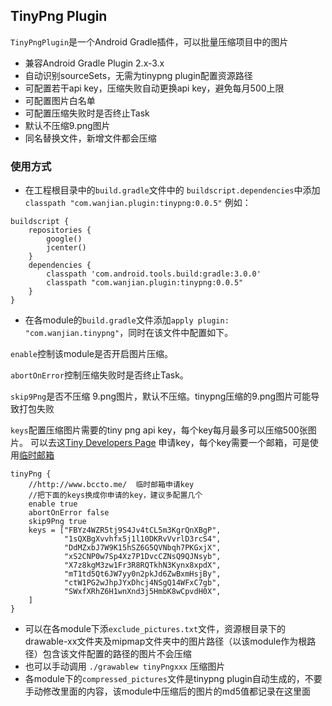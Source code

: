 ## TinyPng Plugin
`TinyPngPlugin`是一个Android Gradle插件，可以批量压缩项目中的图片

* 兼容Android Gradle Plugin 2.x-3.x
* 自动识别sourceSets，无需为tinypng plugin配置资源路径
* 可配置若干api key，压缩失败自动更换api key，避免每月500上限
* 可配置图片白名单
* 可配置压缩失败时是否终止Task
* 默认不压缩9.png图片
* 同名替换文件，新增文件都会压缩


### 使用方式
* 在工程根目录中的`build.gradle`文件中的 `buildscript.dependencies`中添加`classpath "com.wanjian.plugin:tinypng:0.0.5"` 例如：

```
buildscript {
    repositories {
        google()
        jcenter()
    }
    dependencies {
        classpath 'com.android.tools.build:gradle:3.0.0'
        classpath "com.wanjian.plugin:tinypng:0.0.5"
    }
}

``` 

* 在各module的`build.gradle`文件添加`apply plugin: "com.wanjian.tinypng"`，同时在该文件中配置如下。

`enable`控制该module是否开启图片压缩。

`abortOnError`控制压缩失败时是否终止Task。

`skip9Png`是否不压缩 9.png图片，默认不压缩。tinypng压缩的9.png图片可能导致打包失败

`keys`配置压缩图片需要的tiny png api key，每个key每月最多可以压缩500张图片。
可以去这[Tiny Developers Page](https://tinypng.com/developers) 申请key，每个key需要一个邮箱，可是使用[临时邮箱](http://www.bccto.me)
```
tinyPng {
    //http://www.bccto.me/  临时邮箱申请key
    //把下面的keys换成你申请的key，建议多配置几个
    enable true
    abortOnError false
    skip9Png true
    keys = ["FBYz4WZR5tj9S4Jv4tCL5m3KgrQnXBgP",
            "1sQXBgXvvhfx5j1l10DKRvVvrlD3rcS4",
            "DdMZxbJ7W9K15hSZ6G5QVNbqh7PKGxjX",
            "xS2CNP0w7Sp4Xz7P1DvcCZNsQ9QJNsyb",
            "X7z8kgM3zw1Fr3R8RQTkhN3Kynx8xpdX",
            "mT1td5Qt6JW7yy0n2pkJd6ZwBxmHsjBy",
            "ctW1PG2wJhpJYxDhcj4NSgQ14WFxC7gb",
            "SWxfXRhZ6H1wnXnd3j5HmbK8wCpvdH0X",
    ]
}

```
 
 * 可以在各module下添`exclude_pictures.txt`文件，资源根目录下的drawable-xx文件夹及mipmap文件夹中的图片路径（以该module作为根路径）包含该文件配置的路径的图片不会压缩
 * 也可以手动调用 `./grawablew tinyPngxxx` 压缩图片
 * 各module下的`compressed_pictures`文件是tinypng plugin自动生成的，不要手动修改里面的内容，该module中压缩后的图片的md5值都记录在这里面
 
 
 
 
 
 
 
 
